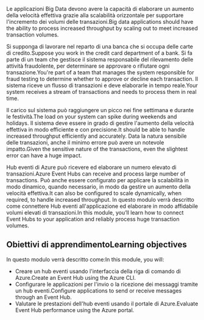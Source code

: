 <span data-ttu-id="51e4d-101">Le applicazioni Big Data devono avere la capacità di elaborare un aumento della velocità effettiva grazie alla scalabilità orizzontale per supportare l'incremento dei volumi delle transazioni.</span><span class="sxs-lookup"><span data-stu-id="51e4d-101">Big data applications should have the ability to process increased throughput by scaling out to meet increased transaction volumes.</span></span>

<span data-ttu-id="51e4d-102">Si supponga di lavorare nel reparto di una banca che si occupa delle carte di credito.</span><span class="sxs-lookup"><span data-stu-id="51e4d-102">Suppose you work in the credit card department of a bank.</span></span> <span data-ttu-id="51e4d-103">Si fa parte di un team che gestisce il sistema responsabile del rilevamento delle attività fraudolente, per determinare se approvare o rifiutare ogni transazione.</span><span class="sxs-lookup"><span data-stu-id="51e4d-103">You're part of a team that manages the system responsible for fraud testing to determine whether to approve or decline each transaction.</span></span> <span data-ttu-id="51e4d-104">Il sistema riceve un flusso di transazioni e deve elaborarle in tempo reale.</span><span class="sxs-lookup"><span data-stu-id="51e4d-104">Your system receives a stream of transactions and needs to process them in real time.</span></span>

<span data-ttu-id="51e4d-105">Il carico sul sistema può raggiungere un picco nei fine settimana e durante le festività.</span><span class="sxs-lookup"><span data-stu-id="51e4d-105">The load on your system can spike during weekends and holidays.</span></span> <span data-ttu-id="51e4d-106">Il sistema deve essere in grado di gestire l'aumento della velocità effettiva in modo efficiente e con precisione.</span><span class="sxs-lookup"><span data-stu-id="51e4d-106">It should be able to handle increased throughput efficiently and accurately.</span></span> <span data-ttu-id="51e4d-107">Data la natura sensibile delle transazioni, anche il minimo errore può avere un notevole impatto.</span><span class="sxs-lookup"><span data-stu-id="51e4d-107">Given the sensitive nature of the transactions, even the slightest error can have a huge impact.</span></span>

<span data-ttu-id="51e4d-108">Hub eventi di Azure può ricevere ed elaborare un numero elevato di transazioni.</span><span class="sxs-lookup"><span data-stu-id="51e4d-108">Azure Event Hubs can receive and process large number of transactions.</span></span> <span data-ttu-id="51e4d-109">Può anche essere configurato per applicare la scalabilità in modo dinamico, quando necessario, in modo da gestire un aumento della velocità effettiva.</span><span class="sxs-lookup"><span data-stu-id="51e4d-109">It can also be configured to scale dynamically, when required, to handle increased throughput.</span></span>
<span data-ttu-id="51e4d-110">In questo modulo verrà descritto come connettere Hub eventi all'applicazione ed elaborare in modo affidabile volumi elevati di transazioni.</span><span class="sxs-lookup"><span data-stu-id="51e4d-110">In this module, you’ll learn how to connect Event Hubs to your application and reliably process huge transaction volumes.</span></span>

## <a name="learning-objectives"></a><span data-ttu-id="51e4d-111">Obiettivi di apprendimento</span><span class="sxs-lookup"><span data-stu-id="51e4d-111">Learning objectives</span></span>

<span data-ttu-id="51e4d-112">In questo modulo verrà descritto come:</span><span class="sxs-lookup"><span data-stu-id="51e4d-112">In this module, you will:</span></span>

- <span data-ttu-id="51e4d-113">Creare un hub eventi usando l'interfaccia della riga di comando di Azure.</span><span class="sxs-lookup"><span data-stu-id="51e4d-113">Create an Event Hub using the Azure CLI.</span></span>
- <span data-ttu-id="51e4d-114">Configurare le applicazioni per l'invio o la ricezione dei messaggi tramite un hub eventi.</span><span class="sxs-lookup"><span data-stu-id="51e4d-114">Configure applications to send or receive messages through an Event Hub.</span></span>
- <span data-ttu-id="51e4d-115">Valutare le prestazioni dell'hub eventi usando il portale di Azure.</span><span class="sxs-lookup"><span data-stu-id="51e4d-115">Evaluate Event Hub performance using the Azure portal.</span></span>